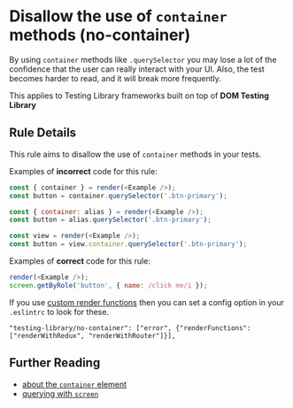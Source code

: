 # Disallow the use of `container` methods (no-container)

By using `container` methods like `.querySelector` you may lose a lot of the confidence that the user can really interact with your UI. Also, the test becomes harder to read, and it will break more frequently.

This applies to Testing Library frameworks built on top of **DOM Testing Library**

## Rule Details

This rule aims to disallow the use of `container` methods in your tests.

Examples of **incorrect** code for this rule:

```js
const { container } = render(<Example />);
const button = container.querySelector('.btn-primary');
```

```js
const { container: alias } = render(<Example />);
const button = alias.querySelector('.btn-primary');
```

```js
const view = render(<Example />);
const button = view.container.querySelector('.btn-primary');
```

Examples of **correct** code for this rule:

```js
render(<Example />);
screen.getByRole('button', { name: /click me/i });
```

If you use [custom render functions](https://testing-library.com/docs/example-react-redux) then you can set a config option in your `.eslintrc` to look for these.

```
"testing-library/no-container": ["error", {"renderFunctions":["renderWithRedux", "renderWithRouter"]}],
```

## Further Reading

- [about the `container` element](https://testing-library.com/docs/react-testing-library/api#container-1)
- [querying with `screen`](https://testing-library.com/docs/dom-testing-library/api-queries#screen)
